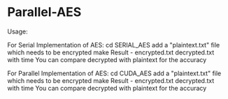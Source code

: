 # Parallel-AES

Usage:

For Serial Implementation of AES:
cd SERIAL_AES
add a "plaintext.txt" file which needs to be encrypted
make
Result - encrypted.txt decrypted.txt with time
You can compare decrypted with plaintext for the accuracy

For Parallel Implementation of AES:
cd CUDA_AES
add a "plaintext.txt" file which needs to be encrypted
make
Result - encrypted.txt decrypted.txt with time
You can compare decrypted with plaintext for the accuracy
